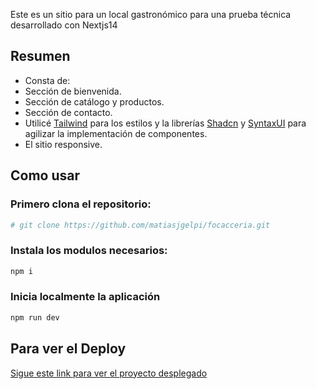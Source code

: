 Este es un sitio para un local gastronómico para una prueba técnica desarrollado con Nextjs14


 ## Resumen
- Consta de:
- Sección de bienvenida.
- Sección de catálogo y productos.
- Sección de contacto.
- Utilicé [Tailwind](https://tailwindcss.com/) para los estilos y la librerías [Shadcn](https://ui.shadcn.com/) y [SyntaxUI](https://syntaxui.com/) para agilizar la implementación de componentes.
- El sitio responsive.

## Como usar

### Primero clona el repositorio:
```bash
# git clone https://github.com/matiasjgelpi/focacceria.git
```

### Instala los modulos necesarios:
```bash
npm i
```

### Inicia localmente la aplicación 
```bash
npm run dev
```


## Para ver el Deploy 
[Sigue este link para ver el proyecto desplegado](https://user-profile-page-two.vercel.app/)

